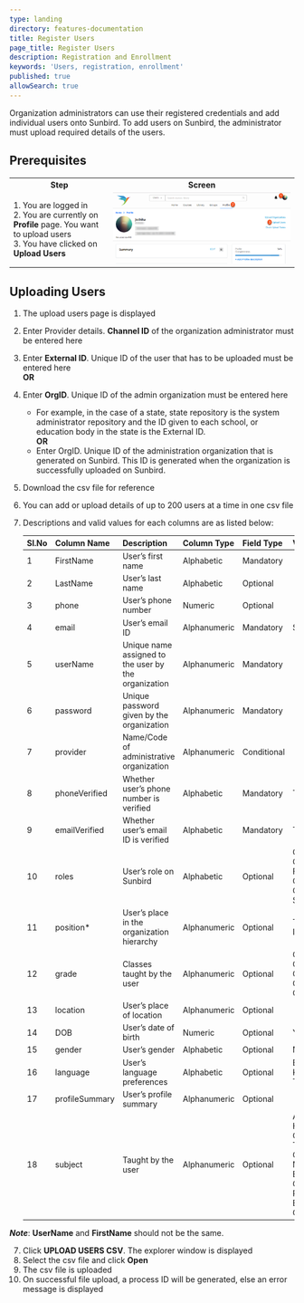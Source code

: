 ```yaml
---
type: landing
directory: features-documentation
title: Register Users
page_title: Register Users
description: Registration and Enrollment
keywords: 'Users, registration, enrollment'
published: true
allowSearch: true
---
```

Organization administrators can use their registered credentials and add individual users onto Sunbird. To add users on Sunbird, the administrator must upload required details of the users.

## Prerequisites
<table>
  <tr>
    <th style="width:35%;">Step</th>
    <th style="width:65%;">Screen</th>
  </tr>
  <tr>
    <td>1. You are logged in <br>2. You are currently on <strong>Profile</strong> page. You want to upload users <br>3. You have clicked on <b>Upload Users</b> 
      </td>
      <td><img src="pages/features-documentation/images/upldusr_prereqsite.png"></td>
  </tr>
    </table>

## Uploading Users

1. The upload users page is displayed 
2. Enter Provider details. **Channel ID** of the organization administrator must be entered here
3. Enter **External ID**. Unique ID of the user that has to be uploaded must be entered here <br /> **OR**
4. Enter **OrgID**. Unique ID of the admin organization must be entered here
    
     - For example, in the case of a state, state repository is the system administrator repository and the ID given to each school, or education body in the state is the External ID. <br /> **OR**
      - Enter OrgID. Unique ID of the administration organization that is generated on Sunbird. This ID is generated when the organization is successfully uploaded on Sunbird.

4. Download the csv file for reference
5. You can add or upload details of up to 200 users at a time in one csv file
6. Descriptions and valid values for each columns are as listed below:

   Sl.No |Column Name  |Description  |Column Type  |Field Type |Valid Values
   ------|-------------|-------------|-------------|-----------|-------------
   1 |FirstName  |User’s first name  |Alphabetic |Mandatory  |
   2 |LastName |User’s last name |Alphabetic |Optional |
   3 |phone  |User’s phone number  |Numeric  |Optional |
   4 |email  |User’s email ID  |Alphanumeric |Mandatory  |Standard email ID format
   5 |userName |Unique name assigned to the user by the organization |Alphanumeric |Mandatory  |
   6 |password |Unique password given by the organization  |Alphanumeric |Mandatory  |
   7 |provider |Name/Code of administrative organization |Alphanumeric |Conditional  |
   8 |phoneVerified  |Whether user’s phone number is verified  |Alphabetic |Mandatory  |TRUE
   9 |emailVerified  |Whether user’s email ID is verified  |Alphabetic |Mandatory  |TRUE
   10  |roles  |User’s role on Sunbird |Alphabetic |Optional |CONTENT_CREATOR, CONTENT_REVIEWER, FLAG_REVIEWER, COURSE_MENTOR, ORG_ADMIN, SYSTEM_ADMINISTRATION
   11  |position*  |User’s place in the organization hierarchy |Alphanumeric |Optional |THIS FIELD IS NO LONGER IN USE
   12  |grade  |Classes taught by the user |Alphanumeric |Optional |Class 1, Class 2, Class 3, Class 4, Class 5, Class 6, Class 7, Class 8, Class 9, Class 10, Kindergarten, Other
   13  |location |User’s place of location |Alphanumeric |Optional |
   14  |DOB  |User’s date of birth |Numeric  |Optional |YYYY-MM-DD
   15  |gender |User’s gender  |Alphabetic |Optional |Male, Female, Transgender
   16  |language |User’s language preferences  |Alphabetic |Optional |English, Gujarati, Hindi, Kannada, Marathi, Punjabi, Tamil, Telugu
   17  |profileSummary |User’s profile summary |Alphanumeric |Optional |
   18  |subject  |Taught by the user |Alphanumeric |Optional |Assamese, Bengali, English, Hindi, Kannada, Malayalam, Oriya, Punjabi, Tamil, Telugu, Urdu, Biology, Chemistry, Physics, Mathematics, Environmental Studies, Geography, History, Political Science, Economics, Sanskrit, Gujarati, Marathi, Nepali

***Note***: 
   **UserName** and **FirstName** should not be the same.

7. Click **UPLOAD USERS CSV**. The explorer window is displayed
8. Select the csv file and click **Open**
9. The csv file is uploaded
10. On successful file upload, a process ID will be generated, else an error message is displayed
